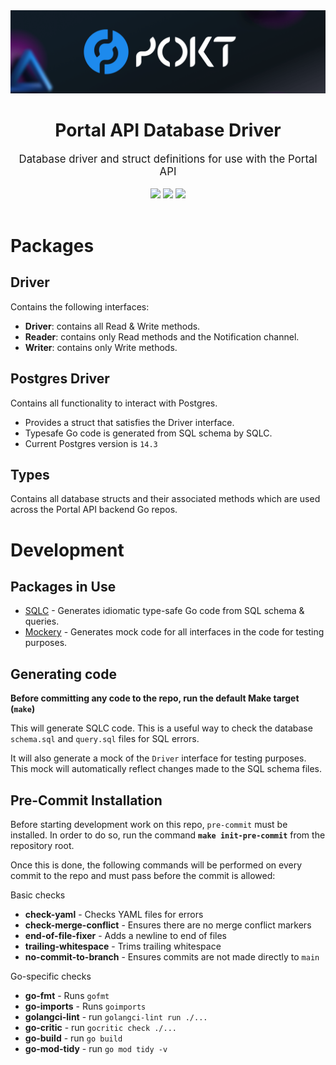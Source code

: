 <div align="center">
    <img src=".github/banner.png" alt="Pocket Network logo" width="600"/>
    <h1>Portal API Database Driver</h1>
    <big>Database driver and struct definitions for use with the Portal API</big>
    <div>
    <br/>
        <a href="https://github.com/pokt-foundation/node-nanny/pulse"><img src="https://img.shields.io/github/last-commit/pokt-foundation/node-nanny.svg"/></a>
        <a href="https://github.com/pokt-foundation/node-nanny/pulls"><img src="https://img.shields.io/github/issues-pr/pokt-foundation/node-nanny.svg"/></a>
        <a href="https://github.com/pokt-foundation/node-nanny/issues"><img src="https://img.shields.io/github/issues-closed/pokt-foundation/node-nanny.svg"/></a>
    </div>
</div>
<br/>

# Packages

## Driver

Contains the following interfaces:
- **Driver**: contains all Read & Write methods.
- **Reader**: contains only Read methods and the Notification channel.
- **Writer**: contains only Write methods.

## Postgres Driver

Contains all functionality to interact with Postgres.
- Provides a struct that satisfies the Driver interface.
- Typesafe Go code is generated from SQL schema by SQLC.
- Current Postgres version is `14.3`

## Types

Contains all database structs and their associated methods which are used across the Portal API backend Go repos.

# Development

## Packages in Use

- [SQLC](https://docs.sqlc.dev/en/stable/tutorials/getting-started-postgresql.html) - Generates idiomatic type-safe Go code from SQL schema & queries.
- [Mockery](https://github.com/vektra/mockery) - Generates mock code for all interfaces in the code for testing purposes.

## Generating code

**Before committing any code to the repo, run the default Make target (`make`)**

This will generate SQLC code. This is a useful way to check the database `schema.sql` and `query.sql` files for SQL errors.

It will also generate a mock of the `Driver` interface for testing purposes. This mock will automatically reflect changes made to the SQL schema files.

## Pre-Commit Installation

Before starting development work on this repo, `pre-commit` must be installed. In order to do so, run the command **`make init-pre-commit`** from the repository root.

Once this is done, the following commands will be performed on every commit to the repo and must pass before the commit is allowed:

Basic checks

- **check-yaml** - Checks YAML files for errors
- **check-merge-conflict** - Ensures there are no merge conflict markers
- **end-of-file-fixer** - Adds a newline to end of files
- **trailing-whitespace** - Trims trailing whitespace
- **no-commit-to-branch** - Ensures commits are not made directly to `main`

Go-specific checks

- **go-fmt** - Runs `gofmt`
- **go-imports** - Runs `goimports`
- **golangci-lint** - run `golangci-lint run ./...`
- **go-critic** - run `gocritic check ./...`
- **go-build** - run `go build`
- **go-mod-tidy** - run `go mod tidy -v`
